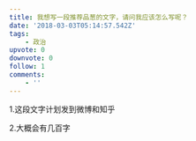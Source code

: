 ```yaml
---
title: 我想写一段推荐品葱的文字，请问我应该怎么写呢？
date: '2018-03-03T05:14:57.542Z'
tags:
    - 政治
upvote: 0
downvote: 0
follow: 1
comments:
    - ''
---
```


1.这段文字计划发到微博和知乎

2.大概会有几百字
